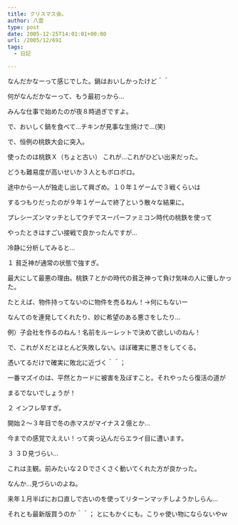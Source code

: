 ```yaml
---
title: クリスマス会。
author: 八雲
type: post
date: 2005-12-25T14:01:01+00:00
url: /2005/12/691
tags:
  - 日記

---
```

なんだかなーって感じでした。鍋はおいしかったけど＾＾
  
何がなんだかなーって、もう最初っから…
  
みんな仕事で始めたのが夜８時過ぎですよ。
  
で、おいしく鍋を食べて…チキンが見事な生焼けで…(笑)

で、恒例の桃鉄大会に突入。
  
使ったのは桃鉄Ｘ（ちょと古い） これが…これがひどい出来だった。
  
どうも難易度が高いせいか３人ともボロボロ。
  
途中から一人が独走し出して興ざめ。１０年１ゲームで３戦くらいは
  
するつもりだったのが９年１ゲームで終了という散々な結果に。
  
プレシーズンマッチとしてウチでスーパーファミコン時代の桃鉄を使って
  
やったときはすごい接戦で良かったんですが…
  
冷静に分析してみると…
  
１ 貧乏神が通常の状態で強すぎ。
  
最大にして最悪の理由。桃鉄７とかの時代の貧乏神って負け気味の人に優しかった。
  
たとえば、物件持ってないのに物件を売るねん！→何にもないー
  
なんてのを連発してくれたり、妙に希望のある悪さをしたり…
  
例）子会社を作るのねん！名前をルーレットで決めて欲しいのねん！
  
で、これがＸだとほとんど失敗しない。ほぼ確実に悪さをしてくる。
  
憑いてるだけで確実に敗北に近づく＾＾；
  
一番マズイのは、平然とカードに被害を及ぼすこと。それやったら復活の道が
  
まるでないでしょうが！

２ インフレ早すぎ。
  
開始２～３年目で冬の赤マスがマイナス２億とか…
  
今までの感覚でええい！って突っ込んだらエライ目に遭います。

３ ３Ｄ見づらい…
  
これは主観。前みたいな２Ｄでさくさく動いてくれた方が良かった。
  
なんか…見づらいのよね。

来年１月半ばにお口直しで古いのを使ってリターンマッチしようかしらん…
  
それとも最新版買うのか＾＾； とにもかくにも。こりゃ使い物にならないやｗ

